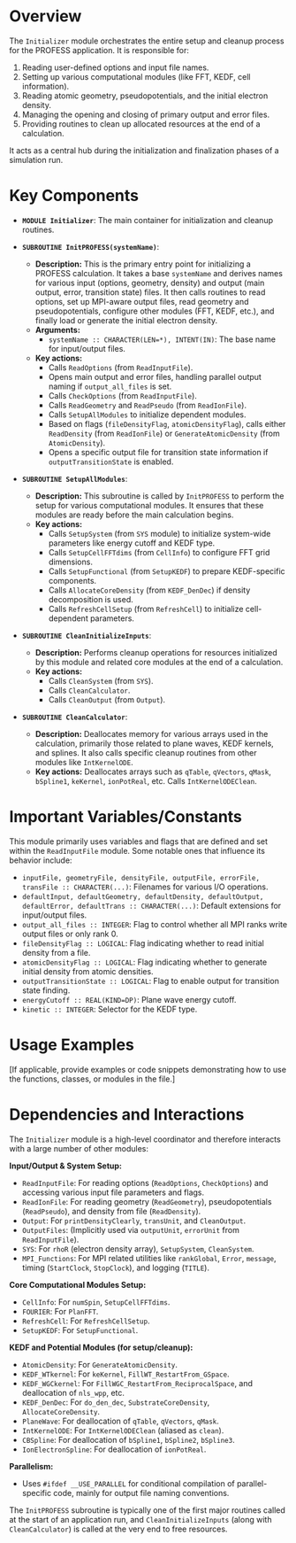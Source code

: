 # Overview

The `Initializer` module orchestrates the entire setup and cleanup process for the PROFESS application. It is responsible for:
1.  Reading user-defined options and input file names.
2.  Setting up various computational modules (like FFT, KEDF, cell information).
3.  Reading atomic geometry, pseudopotentials, and the initial electron density.
4.  Managing the opening and closing of primary output and error files.
5.  Providing routines to clean up allocated resources at the end of a calculation.

It acts as a central hub during the initialization and finalization phases of a simulation run.

# Key Components

- **`MODULE Initializer`**: The main container for initialization and cleanup routines.

- **`SUBROUTINE InitPROFESS(systemName)`**:
  - **Description:** This is the primary entry point for initializing a PROFESS calculation. It takes a base `systemName` and derives names for various input (options, geometry, density) and output (main output, error, transition state) files. It then calls routines to read options, set up MPI-aware output files, read geometry and pseudopotentials, configure other modules (FFT, KEDF, etc.), and finally load or generate the initial electron density.
  - **Arguments:**
    - `systemName :: CHARACTER(LEN=*), INTENT(IN)`: The base name for input/output files.
  - **Key actions:**
    - Calls `ReadOptions` (from `ReadInputFile`).
    - Opens main output and error files, handling parallel output naming if `output_all_files` is set.
    - Calls `CheckOptions` (from `ReadInputFile`).
    - Calls `ReadGeometry` and `ReadPseudo` (from `ReadIonFile`).
    - Calls `SetupAllModules` to initialize dependent modules.
    - Based on flags (`fileDensityFlag`, `atomicDensityFlag`), calls either `ReadDensity` (from `ReadIonFile`) or `GenerateAtomicDensity` (from `AtomicDensity`).
    - Opens a specific output file for transition state information if `outputTransitionState` is enabled.

- **`SUBROUTINE SetupAllModules`**:
  - **Description:** This subroutine is called by `InitPROFESS` to perform the setup for various computational modules. It ensures that these modules are ready before the main calculation begins.
  - **Key actions:**
    - Calls `SetupSystem` (from `SYS` module) to initialize system-wide parameters like energy cutoff and KEDF type.
    - Calls `SetupCellFFTdims` (from `CellInfo`) to configure FFT grid dimensions.
    - Calls `SetupFunctional` (from `SetupKEDF`) to prepare KEDF-specific components.
    - Calls `AllocateCoreDensity` (from `KEDF_DenDec`) if density decomposition is used.
    - Calls `RefreshCellSetup` (from `RefreshCell`) to initialize cell-dependent parameters.

- **`SUBROUTINE CleanInitializeInputs`**:
  - **Description:** Performs cleanup operations for resources initialized by this module and related core modules at the end of a calculation.
  - **Key actions:**
    - Calls `CleanSystem` (from `SYS`).
    - Calls `CleanCalculator`.
    - Calls `CleanOutput` (from `Output`).

- **`SUBROUTINE CleanCalculator`**:
  - **Description:** Deallocates memory for various arrays used in the calculation, primarily those related to plane waves, KEDF kernels, and splines. It also calls specific cleanup routines from other modules like `IntKernelODE`.
  - **Key actions:** Deallocates arrays such as `qTable`, `qVectors`, `qMask`, `bSpline1`, `keKernel`, `ionPotReal`, etc. Calls `IntKernelODEClean`.

# Important Variables/Constants

This module primarily uses variables and flags that are defined and set within the `ReadInputFile` module. Some notable ones that influence its behavior include:
- `inputFile, geometryFile, densityFile, outputFile, errorFile, transFile :: CHARACTER(...)`: Filenames for various I/O operations.
- `defaultInput, defaultGeometry, defaultDensity, defaultOutput, defaultError, defaultTrans :: CHARACTER(...)`: Default extensions for input/output files.
- `output_all_files :: INTEGER`: Flag to control whether all MPI ranks write output files or only rank 0.
- `fileDensityFlag :: LOGICAL`: Flag indicating whether to read initial density from a file.
- `atomicDensityFlag :: LOGICAL`: Flag indicating whether to generate initial density from atomic densities.
- `outputTransitionState :: LOGICAL`: Flag to enable output for transition state finding.
- `energyCutoff :: REAL(KIND=DP)`: Plane wave energy cutoff.
- `kinetic :: INTEGER`: Selector for the KEDF type.

# Usage Examples

[If applicable, provide examples or code snippets demonstrating how to use the functions, classes, or modules in the file.]

# Dependencies and Interactions

The `Initializer` module is a high-level coordinator and therefore interacts with a large number of other modules:

**Input/Output & System Setup:**
- `ReadInputFile`: For reading options (`ReadOptions`, `CheckOptions`) and accessing various input file parameters and flags.
- `ReadIonFile`: For reading geometry (`ReadGeometry`), pseudopotentials (`ReadPseudo`), and density from file (`ReadDensity`).
- `Output`: For `printDensityClearly`, `transUnit`, and `CleanOutput`.
- `OutputFiles`: (Implicitly used via `outputUnit`, `errorUnit` from `ReadInputFile`).
- `SYS`: For `rhoR` (electron density array), `SetupSystem`, `CleanSystem`.
- `MPI_Functions`: For MPI related utilities like `rankGlobal`, `Error`, `message`, timing (`StartClock`, `StopClock`), and logging (`TITLE`).

**Core Computational Modules Setup:**
- `CellInfo`: For `numSpin`, `SetupCellFFTdims`.
- `FOURIER`: For `PlanFFT`.
- `RefreshCell`: For `RefreshCellSetup`.
- `SetupKEDF`: For `SetupFunctional`.

**KEDF and Potential Modules (for setup/cleanup):**
- `AtomicDensity`: For `GenerateAtomicDensity`.
- `KEDF_WTkernel`: For `keKernel`, `FillWT_RestartFrom_GSpace`.
- `KEDF_WGCkernel`: For `FillWGC_RestartFrom_ReciprocalSpace`, and deallocation of `nls_wpp`, etc.
- `KEDF_DenDec`: For `do_den_dec`, `SubstrateCoreDensity`, `AllocateCoreDensity`.
- `PlaneWave`: For deallocation of `qTable`, `qVectors`, `qMask`.
- `IntKernelODE`: For `IntKernelODEClean` (aliased as `clean`).
- `CBSpline`: For deallocation of `bSpline1`, `bSpline2`, `bSpline3`.
- `IonElectronSpline`: For deallocation of `ionPotReal`.

**Parallelism:**
- Uses `#ifdef __USE_PARALLEL` for conditional compilation of parallel-specific code, mainly for output file naming conventions.

The `InitPROFESS` subroutine is typically one of the first major routines called at the start of an application run, and `CleanInitializeInputs` (along with `CleanCalculator`) is called at the very end to free resources.
